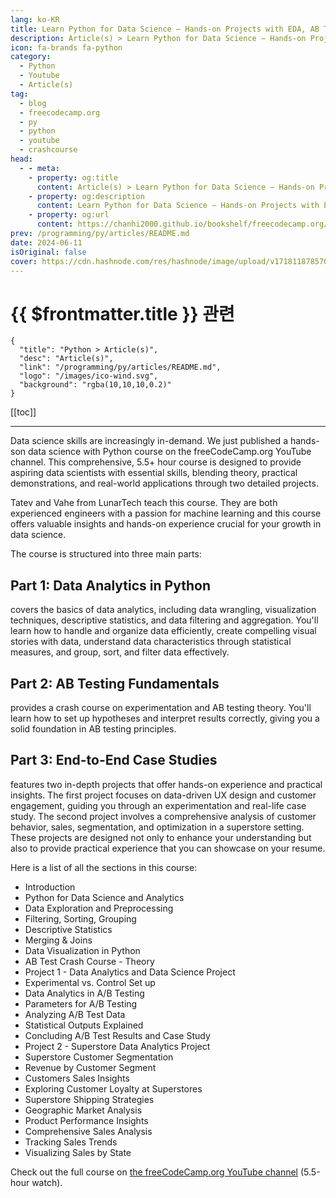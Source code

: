 ```yaml
---
lang: ko-KR
title: Learn Python for Data Science – Hands-on Projects with EDA, AB Testing & Business Intelligence
description: Article(s) > Learn Python for Data Science – Hands-on Projects with EDA, AB Testing & Business Intelligence
icon: fa-brands fa-python
category: 
  - Python
  - Youtube
  - Article(s)
tag: 
  - blog
  - freecodecamp.org
  - py
  - python
  - youtube
  - crashcourse
head:
  - - meta:
    - property: og:title
      content: Article(s) > Learn Python for Data Science – Hands-on Projects with EDA, AB Testing & Business Intelligence
    - property: og:description
      content: Learn Python for Data Science – Hands-on Projects with EDA, AB Testing & Business Intelligence
    - property: og:url
      content: https://chanhi2000.github.io/bookshelf/freecodecamp.org/learn-python-for-data-science-hands-on-projects-with-eda-ab-testing-business-intelligence.html
prev: /programming/py/articles/README.md
date: 2024-06-11
isOriginal: false
cover: https://cdn.hashnode.com/res/hashnode/image/upload/v1718118785701/723c13b4-5b52-4cf7-9921-f65bbd837507.png
---
```


# {{ $frontmatter.title }} 관련

```component VPCard
{
  "title": "Python > Article(s)",
  "desc": "Article(s)",
  "link": "/programming/py/articles/README.md",
  "logo": "/images/ico-wind.svg",
  "background": "rgba(10,10,10,0.2)"
}
```

[[toc]]

---

<SiteInfo
  name="Learn Python for Data Science – Hands-on Projects with EDA, AB Testing & Business Intelligence"
  desc="Data science skills are increasingly in-demand. We just published a hands-son data science with Python course on the freeCodeCamp.org YouTube channel. This comprehensive, 5.5+ hour course is designed to provide aspiring data scientists with essential..."
  url="https://freecodecamp.org/news/learn-python-for-data-science-hands-on-projects-with-eda-ab-testing-business-intelligence/"
  logo="https://cdn.freecodecamp.org/universal/favicons/favicon.ico"
  preview="https://cdn.hashnode.com/res/hashnode/image/upload/v1718118785701/723c13b4-5b52-4cf7-9921-f65bbd837507.png"/>

Data science skills are increasingly in-demand. We just published a hands-son data science with Python course on the freeCodeCamp.org YouTube channel. This comprehensive, 5.5+ hour course is designed to provide aspiring data scientists with essential skills, blending theory, practical demonstrations, and real-world applications through two detailed projects.

Tatev and Vahe from LunarTech teach this course. They are both experienced engineers with a passion for machine learning and this course offers valuable insights and hands-on experience crucial for your growth in data science.

The course is structured into three main parts:

## Part 1: Data Analytics in Python

covers the basics of data analytics, including data wrangling, visualization techniques, descriptive statistics, and data filtering and aggregation. You'll learn how to handle and organize data efficiently, create compelling visual stories with data, understand data characteristics through statistical measures, and group, sort, and filter data effectively.

## Part 2: AB Testing Fundamentals

provides a crash course on experimentation and AB testing theory. You'll learn how to set up hypotheses and interpret results correctly, giving you a solid foundation in AB testing principles.

## Part 3: End-to-End Case Studies

features two in-depth projects that offer hands-on experience and practical insights. The first project focuses on data-driven UX design and customer engagement, guiding you through an experimentation and real-life case study. The second project involves a comprehensive analysis of customer behavior, sales, segmentation, and optimization in a superstore setting. These projects are designed not only to enhance your understanding but also to provide practical experience that you can showcase on your resume.

Here is a list of all the sections in this course:

- Introduction
- Python for Data Science and Analytics
- Data Exploration and Preprocessing
- Filtering, Sorting, Grouping
- Descriptive Statistics
- Merging & Joins
- Data Visualization in Python
- AB Test Crash Course - Theory
- Project 1 - Data Analytics and Data Science Project
- Experimental vs. Control Set up
- Data Analytics in A/B Testing
- Parameters for A/B Testing
- Analyzing A/B Test Data
- Statistical Outputs Explained
- Concluding A/B Test Results and Case Study
- Project 2 - Superstore Data Analytics Project
- Superstore Customer Segmentation
- Revenue by Customer Segment
- Customers Sales Insights
- Exploring Customer Loyalty at Superstores
- Superstore Shipping Strategies
- Geographic Market Analysis
- Product Performance Insights
- Comprehensive Sales Analysis
- Tracking Sales Trends
- Visualizing Sales by State

Check out the full course on [<FontIcon icon="fa-brands fa-youtube"/>the freeCodeCamp.org YouTube channel](https://youtu.be/FTpmwX94_Yo) (5.5-hour watch).

<VidStack src="youtube/FTpmwX94_Yo" />

